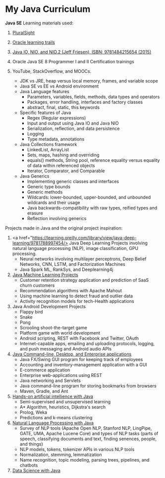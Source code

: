 # My Java Curriculum

**Java SE**
 Learning materials used:
 1) <a href="https://app.pluralsight.com/paths/skills/java"> PluralSight </a>
 2) <a href="https://docs.oracle.com/javase/tutorial/index.html"> Oracle learning trails </a>
 3) <a href="https://learning.oreilly.com/library/view/java-io-nio/9781484215654/"> Java IO, NIO, and NIO.2  (Jeff Friesen), ISBN:  9781484215654 (2015)</a>
 
 4) Oracle Java SE 8 Programmer I and II Certification trainings
 5) YouTube, StackOverflow, and MOOCs.
    * JDK vs JRE, heap versus local memory, frames, and variable scope
    * Java SE vs EE vs Android environment
    * Java Language features
        * Parameters, variables, fields, methods, data types and operators
        * Packages, error handling, interfaces and factory classes
        * abstract, final, static, this keywords
    * Specific features of Java
        * Regex (Regular expressions)
        * Input and output using Java IO  and Java NIO
        * Serialization, reflection, and data persistence
        * Logging
        * Type metadata, annotations
    * Java Collections framework
        * LinkedList, ArrayList
        * Sets, maps, hashing and overriding 
        * equals() methods, String pool, reference equality versus equality of data within referenced objects
        * Iterator, Comparator, and Comparable
    * Java Generics
        * Implementing generic classes and interfaces
        * Generic type bounds
        * Generic methods
        * Wildcards: lower-bounded, upper-bounded, and unbounded wildcards and their usage
        * Java backwards-compatibility with raw types, reified types and erasure
        * Reflection involving generics
 
 Projects made in Java and the original project inspiration:
 
 1) <a href="https://learning.oreilly.com/library/view/java-deep-learning/9781788997454/> Java Deep Learning Projects involving natural language processing (NLP), image classification, GPU processing.</a>
      * Neural networks involving multilayer perceptrons, Deep Belief Networks, CNN, LSTM, and Factorization Machines 
      * Java Spark ML, RankSys, and Deeplearning4j
 2) <a href="https://learning.oreilly.com/library/view/machine-learning-in/9781788474399/">Java Machine Learning Projects</a>
      * Customer retention strategy application and prediction of SaaS churn customers
      * Recommendation algorithms  with Apache Mahout
      * Using machine learning to detect fraud and outlier data
      * Activity recognition models for tech-Health applications
 3) Java Android Development Projects 
      * Flappy bird
      * Snake
      * Pong
      * Scrooling shoot-the-target game
      * Platform game with world development
      * Android scripting, REST with Facebook and Twitter, OAuth
      * Internet-capable apps, emailing and uploading protocols, logging, and push messaging and Android audio APIs
  4) <a href="https://learning.oreilly.com/library/view/java-projects-/9781789131895/"> Java Command-line, Desktop, and Enterprise applications</a>
      * Java FX/Swing GUI program for keeping track of employees
      * Accounting and inventory-management application with a GUI
      * E-commerce application
      * Enterprise web-applications using REST
      * Java networking and Servlets
      * Java command-line program for storing bookmarks from browsers
      * Maven, Gradle, and Ant
  5) <a href="https://learning.oreilly.com/library/view/hands-on-artificial-intelligence/9781789537550/"> Hands-on artificial intellience with Java</a>
      * Semi-supervised and unsupervised learning
      * A* Algorithm, heuristics, Dijkstra's search
      * Prolog, Weka
      * Predictions and k-means clustering
   6) <a href="https://learning.oreilly.com/library/view/natural-language-processing/9781788993494/"> Natural Language Processing with Java</a> 
      * Survey of NLP tools (Apache Open NLP, Stanford NLP, LingPipe, GATE, UMA, Apache Lucene Core) and types of NLP tasks (parts of speech, classifying documents and text, finding senences, people, and things)
      * NLP models, tokens,  tokenizer APIs in various NLP tools
      * Normalization, stemming, lemmatization
      *  Name recognition, topic modeling, parsing trees, pipelines, and chatbots
   7) <a href="https://learning.oreilly.com/library/view/java-data-science/9781788475655/"> Data Science with Java</a>
   

